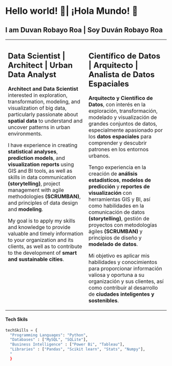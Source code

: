 # Hello world! 👋| ¡Hola Mundo! 👋
## I am Duvan Robayo Roa | Soy Duván Robayo Roa 

<table style="border: none">
  <tr>
  <td width="50%" valign="top">

## Data Scientist | Architect | Urban Data Analyst

**Architect and Data Scientist** interested in exploration, transformation, modeling, and visualization of big data, particularly passionate about **spatial data** to understand and uncover patterns in urban environments. 

I have experience in creating **statistical analyses**, **prediction models**, and **visualization reports** using GIS and BI tools, as well as skills in data communication **(storytelling)**, project management with agile methodologies **(SCRUMBAN)**, and principles of data design and **modeling**. 

My goal is to apply my skills and knowledge to provide valuable and timely information to your organization and its clients, as well as to contribute to the development of **smart and sustainable cities**.
  </td>
  <td width="50%" valign="top">

## Científico de Datos | Arquitecto | Analista de Datos Espaciales

**Arquitecto y Científico de Datos**, con interés en la exploración, transformación, modelado y visualización de grandes conjuntos de datos, especialmente apasionado por los **datos espaciales** para comprender y descubrir patrones en los entornos urbanos.

Tengo experiencia en la creación de **análisis estadísticos**, **modelos de predicción** y **reportes de visualización** con herramientas GIS y BI, así como habilidades en la comunicación de datos **(storytelling)**, gestión de proyectos con metodologías ágiles **(SCRUMBAN)** y principios de diseño y **modelado de datos**. 

Mi objetivo es aplicar mis habilidades y conocimientos para proporcionar información valiosa y oportuna a su organización y sus clientes, así como contribuir al desarrollo de **ciudades inteligentes y sostenibles**.

  </td>
  </tr>
</table>

#### Tech Skils
```python
techSkills = {
  "Programming Languages": "Python",
  "Databases" : ["MySQL", "SQLite"],
  "Business Intelligence" : ["Power Bi", "Tableau"],
  "Libraries" : ["Pandas", "Scikit learn", "Stats", "Numpy"],
  "
  }

```
